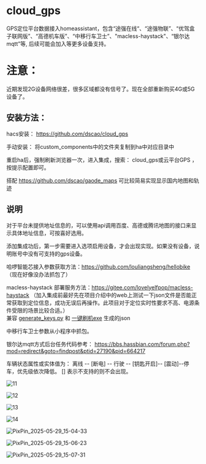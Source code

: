 # cloud_gps
GPS定位平台数据接入homeassistant，包含“途强在线“、“途强物联”、“优驾盒子联网版”、“高德机车版”、“中移行车卫士”、"macless-haystack"、“银尔达mqtt”等, 后续可能会加入等更多设备支持。

# 注意：
近期发现2G设备网络很差，很多区域都没有信号了。现在全部重新购买4G或5G设备了。

## 安装方法：

hacs安装： https://github.com/dscao/cloud_gps 

手动安装： 将custom_components中的文件夹复制到ha中对应目录中

重启ha后，强制刷新浏览器一次，进入集成，搜索： cloud_gps或云平台GPS ，按提示配置即可。

搭配 https://github.com/dscao/gaode_maps 可比较简易实现显示国内地图和轨迹

## 说明

对于平台未提供地址信息的，可以使用api调用百度、高德或腾讯地图的接口来显示具体地址信息，可按喜好选用。

添加集成功后，第一步需要进入选项启用设备，才会出现实现。如果没有设备，说明账号中没有可支持的gps设备。

哈啰智能芯接入参数获取方法：https://github.com/louliangsheng/hellobike （现在好像没办法抓包了）

macless-haystack 部署服务方法：https://gitee.com/lovelyelfpop/macless-haystack  （加入集成前最好先在项目介绍中的web上测试一下json文件是否能正常获取到定位信息，成功无误后再操作。此项目对于定位实时性要求不高、电源条件受限的场景比较合适。） \
兼容 [generate_keys.py](https://gitee.com/lovelyelfpop/macless-haystack/blob/master/generate_keys.py) 和 [一键刷机exe](https://gitee.com/lovelyelfpop/macless-haystack/issues/IC03GF) 生成的json

中移行车卫士参数从小程序中抓包。

银尔达mqtt方式后台任务代码参考： https://bbs.hassbian.com/forum.php?mod=redirect&goto=findpost&ptid=27190&pid=664217


车辆状态属性或实体值为： 离线 -- [断电] -- 行驶 -- [钥匙开启]-- [震动]--停车，优先级依次降低。 [] 表示不支持的则不会出现。

![11](https://github.com/dscao/cloud_gps/assets/16587914/fb3d9a8b-b7f3-48ea-92be-a37c72b62c41)


![12](https://github.com/dscao/cloud_gps/assets/16587914/e9917c31-80d6-466c-9ad3-f234f939276a)


![13](https://github.com/dscao/cloud_gps/assets/16587914/adfec487-8eb7-48ba-b9e9-629cca131c3a)


![14](https://github.com/dscao/cloud_gps/assets/16587914/f58a39f1-e5a0-4be0-8f79-baa612761d53)


![PixPin_2025-05-29_15-04-33](https://github.com/user-attachments/assets/465cf494-c24e-4dac-a7cb-b85e59337fd1)


![PixPin_2025-05-29_15-06-23](https://github.com/user-attachments/assets/3ec7d828-84b1-4f2a-8105-9358fa9846b5)


![PixPin_2025-05-29_15-07-31](https://github.com/user-attachments/assets/0e7d46ef-46ef-4f71-9ebb-a06f92472d6b)

